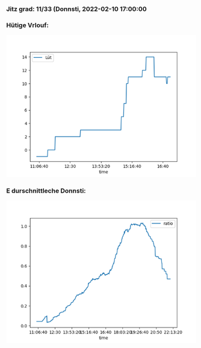 ### Jitz grad: 11/33 (Donnsti, 2022-02-10 17:00:00

### Hütige Vrlouf:
![Graph](Today.png)

### E durschnittleche Donnsti:
![Graph](Donnsti.png)